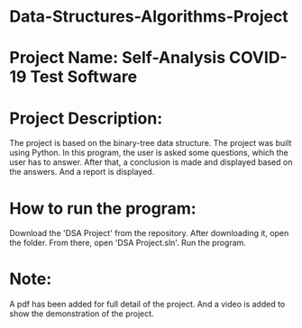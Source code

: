 # Data-Structures-Algorithms-Project
# Project Name: Self-Analysis COVID-19 Test Software
# Project Description: 
The project is based on the binary-tree data structure. The project was built using Python. In this program, the user is asked some questions, which the user has to answer. After that, a conclusion is made and displayed based on the answers. And a report is displayed.
# How to run the program:
Download the 'DSA Project' from the repository. After downloading it, open the folder. From there, open 'DSA Project.sln'. Run the program.
# Note:
A pdf has been added for full detail of the project. And a video is added to show the demonstration of the project.
